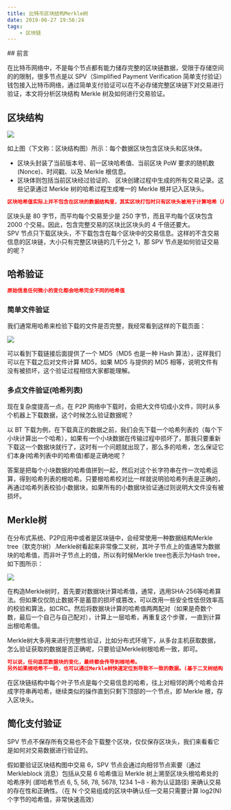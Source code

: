 ```yaml
---
title: 比特币区块结构Merkle树
date: 2019-06-27 19:56:24
tags: 
    - 区块链
---
```

<meta name="referrer" content="no-referrer" />
## 前言

在比特币网络中，不是每个节点都有能力储存完整的区块链数据，受限于存储空间的的限制，很多节点是以 SPV（Simplified Payment Verification 简单支付验证）钱包接入比特币网络，通过简单支付验证可以在不必存储完整区块链下对交易进行验证，本文将分析区块结构 Merkle 树及如何进行交易验证。

## 区块结构

![](https://img.learnblockchain.cn/2017/block_structure.jpeg!wl)

如上图（下文称：区块结构图）所示：每个数据区块包含区块头和区块体。  
- 区块头封装了当前版本号、前一区块哈希值、当前区块 PoW 要求的随机数(Nonce)、时间戳、以及 Merkle 根信息。
- 区块体则包括当前区块经过验证的、 区块创建过程中生成的所有交易记录。这些记录通过 Merkle 树的哈希过程生成唯一的 Merkle 根并记入区块头。

```json
区块哈希值实际上并不包含在区块的数据结构里，其实区块打包时只有区块头被用于计算哈希（从网络被接收时由每个节点计算出来），常说的区块哈希值实际是区块头哈希值，它可以用来唯一、明确地标识一个区块。
```

区块头是 80 字节，而平均每个交易至少是 250 字节，而且平均每个区块包含 2000 个交易。因此，包含完整交易的区块比区块头的 4 千倍还要大。  
SPV 节点只下载区块头，不下载包含在每个区块中的交易信息。这样的不含交易信息的区块链，大小只有完整区块链的几千分之 1，那 SPV 节点是如何验证交易的呢？

## 哈希验证

```json
原始信息任何微小的变化都会哈希完全不同的哈希值
```

### 简单文件验证
我们通常用哈希来检验下载的文件是否完整，我经常看到这样的下载页面：

![](https://img.learnblockchain.cn/2017/ex_check_file.jpeg!wl)

可以看到下载链接后面提供了一个 MD5（MD5 也是一种 Hash 算法），这样我们可以在下载之后对文件计算 MD5，如果 MD5 与提供的 MD5 相等，说明文件有没有被损坏，这个验证过程相信大家都能理解。

### 多点文件验证(哈希列表)

现在复杂度提高一点，在 P2P 网络中下载时，会把大文件切成小文件，同时从多个机器上下载数据，这个时候怎么验证数据呢？

以 BT 下载为例，在下载真正的数据之前，我们会先下载一个哈希列表的（每个下小块计算出一个哈希），如果有一个小块数据在传输过程中损坏了，那我只要重新下载这一个数据块就行了，这时有一个问题就出现了，那么多的哈希，怎么保证它们本身(哈希列表中的哈希值)都是正确地呢？

答案是把每个小块数据的哈希值拼到一起，然后对这个长字符串在作一次哈希运算，得到哈希列表的根哈希。只要根哈希校对比一样就说明验哈希列表是正确的，再通过哈希列表校验小数据块，如果所有的小数据块验证通过则说明大文件没有被损坏。

## Merkle树

在分布式系统、P2P应用中或者是区块链中，会经常使用一种数据结构Merkle tree（默克尔树）.Merkle树看起来非常像二叉树，其叶子节点上的值通常为数据块的哈希值，而非叶子节点上的值，所以有时候Merkle tree也表示为Hash tree，如下图所示：

![](https://user-gold-cdn.xitu.io/2019/7/11/16bdf02919144078?w=1920&h=1222&f=png&s=71999)

在构造Merkle树时，首先要对数据块计算哈希值，通常，选用SHA-256等哈希算法。但如果仅仅防止数据不是蓄意的损坏或篡改，可以改用一些安全性低但效率高的校验和算法，如CRC。然后将数据块计算的哈希值两两配对（如果是奇数个数，最后一个自己与自己配对），计算上一层哈希，再重复这个步骤，一直到计算出根哈希值。

Merkle树大多用来进行完整性验证，比如分布式环境下，从多台主机获取数据，怎么验证获取的数据是否正确呢，只要验证Merkle树根哈希一致，即可。  

```json
可以说，任何底层数据块的变化，最终都会传导到根哈希。
另外如果根哈希不一致，也可以通过Merkle树快速定位到导致不一致的数据。(基于二叉树结构，查找错误的数据的时间负责度为定位过程的算法复杂度为O(log(n))
```

在区块链结构中每个叶子节点是每个交易信息的哈希，往上对相邻的两个哈希合并成字符串再哈希，继续类似的操作直到只剩下顶部的一个节点，即 Merkle 根，存入区块头。

## 简化支付验证

SPV 节点不保存所有交易也不会下载整个区块，仅仅保存区块头，我们来看看它是如何对交易数据进行验证的。

假如要验证区块结构图中交易 6，SPV 节点会通过向相邻节点索要（通过 Merkleblock 消息）包括从交易 6 哈希值沿 Merkle 树上溯至区块头根哈希处的哈希序列 (即哈希节点 6, 5, 56, 78, 5678, 1234 1~8 - 称为认证路径) 来确认交易的存在性和正确性。（在 N 个交易组成的区块中确认任一交易只需要计算 log2(N)个字节的哈希值，非常快速高效）
